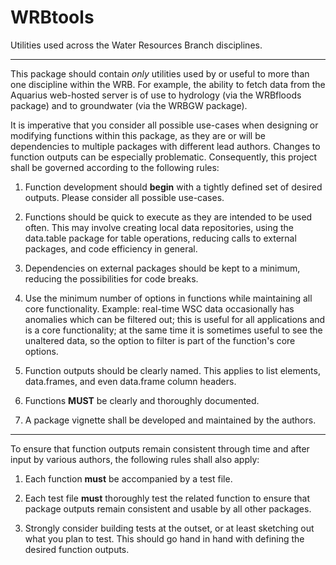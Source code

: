 # WRBtools

Utilities used across the Water Resources Branch disciplines.

------------------------------------------------------------------------

This package should contain *only* utilities used by or useful to more than one discipline within the WRB. For example, the ability to fetch data from the Aquarius web-hosted server is of use to hydrology (via the WRBfloods package) and to groundwater (via the WRBGW package).

It is imperative that you consider all possible use-cases when designing or modifying functions within this package, as they are or will be dependencies to multiple packages with different lead authors. Changes to function outputs can be especially problematic. Consequently, this project shall be governed according to the following rules:

1.  Function development should **begin** with a tightly defined set of desired outputs. Please consider all possible use-cases.

2.  Functions should be quick to execute as they are intended to be used often. This may involve creating local data repositories, using the data.table package for table operations, reducing calls to external packages, and code efficiency in general.

3.  Dependencies on external packages should be kept to a minimum, reducing the possibilities for code breaks.

4.  Use the minimum number of options in functions while maintaining all core functionality. Example: real-time WSC data occasionally has anomalies which can be filtered out; this is useful for all applications and is a core functionality; at the same time it is sometimes useful to see the unaltered data, so the option to filter is part of the function's core options.

5.  Function outputs should be clearly named. This applies to list elements, data.frames, and even data.frame column headers.

6.  Functions **MUST** be clearly and thoroughly documented.

7.  A package vignette shall be developed and maintained by the authors.

------------------------------------------------------------------------

To ensure that function outputs remain consistent through time and after input by various authors, the following rules shall also apply:

1.  Each function **must** be accompanied by a test file.

2.  Each test file **must** thoroughly test the related function to ensure that package outputs remain consistent and usable by all other packages.

3.  Strongly consider building tests at the outset, or at least sketching out what you plan to test. This should go hand in hand with defining the desired function outputs.
